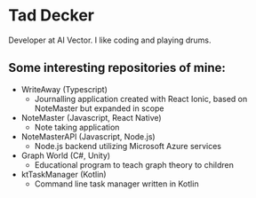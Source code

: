 # Tad Decker
Developer at AI Vector. I like coding and playing drums.

## Some interesting repositories of mine:

- WriteAway (Typescript)
  - Journalling application created with React Ionic, based on NoteMaster but expanded in scope
- NoteMaster (Javascript, React Native)
  - Note taking application
- NoteMasterAPI (Javascript, Node.js)
  - Node.js backend utilizing Microsoft Azure services
- Graph World (C#, Unity)
  - Educational program to teach graph theory to children
- ktTaskManager (Kotlin)
  - Command line task manager written in Kotlin
